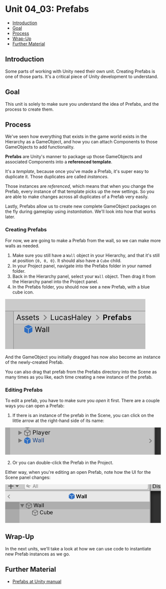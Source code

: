 # Unit 04_03: Prefabs  <!-- omit in toc -->

- [Introduction](#introduction)
- [Goal](#goal)
- [Process](#process)
- [Wrap-Up](#wrap-up)
- [Further Material](#further-material)

## Introduction

Some parts of working with Unity need their own unit. Creating Prefabs is one of those parts. It's a critical piece of Unity development to understand.

## Goal

This unit is solely to make sure you understand the idea of Prefabs, and the process to create them.

## Process

We've seen how everything that exists in the game world exists in the Hierarchy as a GameObject, and how you can attach Components to those GameObjects to add functionality.

**Prefabs** are Unity's manner to package up those GameObjects and associated Components into a **referenced template**.

It's a *template*, because once you've made a Prefab, it's super easy to duplicate it. Those duplicates are called *instances*.

Those instances are *referenced*, which means that when you change the Prefab, every instance of that template picks up the new settings. So you are able to make changes across all duplicates of a Prefab very easily.

Lastly, Prefabs allow us to create new complete GameObject packages on the fly during gameplay using *instantiation*. We'll look into how that works later.

### Creating Prefabs

For now, we are going to make a Prefab from the wall, so we can make more walls as needed.

1. Make sure you still have a `Wall` object in your Hierarchy, and that it's still at position `{0, 0, 0}`. It should also have a `Cube` child.
2. In your Project panel, navigate into the Prefabs folder in your named folder.
3. Back in the Hierarchy panel, select your `Wall` object. Then drag it from the Hierarchy panel into the Project panel.
4. In the Prefabs folder, you should now see a new Prefab, with a blue cube icon.

![New Prefab](images/04b_PrefabFinished.png)

And the GameObject you initially dragged has now also become an instance of the newly-created Prefab.

You can also drag that prefab from the Prefabs directory into the Scene as many times as you like, each time creating a new instance of the prefab.

### Editing Prefabs

To edit a prefab, you have to make sure you _open_ it first. There are a couple ways you can open a Prefab:

1. If there is an instance of the prefab in the Scene, you can click on the little arrow at the right-hand side of its name:

![Open instance](images/04b_OpenInstance.png)

2. Or you can double-click the Prefab in the Project.

Either way, when you're editing an open Prefab, note how the UI for the Scene panel changes:

![Editing prefab](images/04b_EditingPrefab.png)

## Wrap-Up

In the next units, we'll take a look at how we can use code to instantiate new Prefab instances as we go.

## Further Material
- [Prefabs at Unity manual]()
